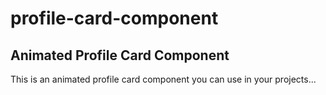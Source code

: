 # profile-card-component

## Animated Profile Card Component
This is an animated profile card component you can use in your projects...
